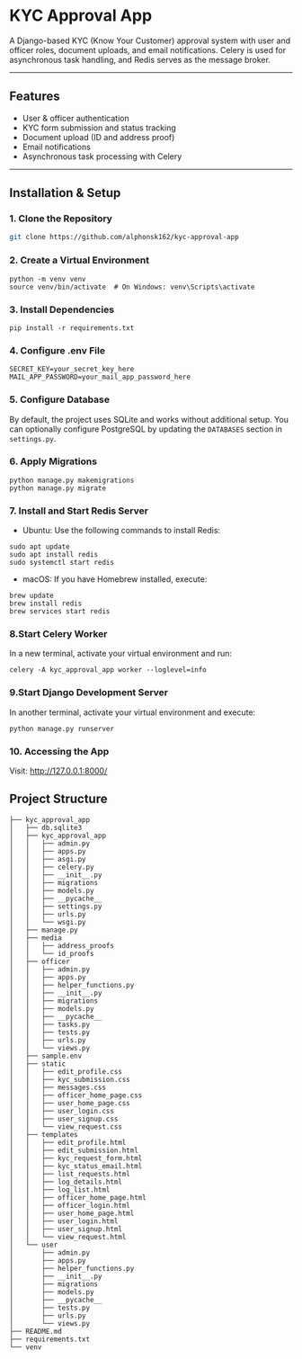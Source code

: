 # KYC Approval App

A Django-based KYC (Know Your Customer) approval system with user and officer roles, document uploads, and email notifications. Celery is used for asynchronous task handling, and Redis serves as the message broker.

---

## Features

- User & officer authentication
- KYC form submission and status tracking
- Document upload (ID and address proof)
- Email notifications
- Asynchronous task processing with Celery

---

## Installation & Setup

### 1. Clone the Repository

```bash
git clone https://github.com/alphonsk162/kyc-approval-app

```
### 2. Create a Virtual Environment
```
python -m venv venv
source venv/bin/activate  # On Windows: venv\Scripts\activate
```

### 3. Install Dependencies
```
pip install -r requirements.txt
```

### 4. Configure .env File
```
SECRET_KEY=your_secret_key_here
MAIL_APP_PASSWORD=your_mail_app_password_here
```


### 5. Configure Database

By default, the project uses SQLite and works without additional setup. You can optionally configure PostgreSQL by updating the `DATABASES` section in `settings.py`.

### 6. Apply Migrations
```
python manage.py makemigrations
python manage.py migrate
```
### 7. Install and Start Redis Server

- Ubuntu: Use the following commands to install Redis:​
```
sudo apt update
sudo apt install redis
sudo systemctl start redis
```
- macOS: If you have Homebrew installed, execute:
```
brew update
brew install redis
brew services start redis
```

### 8.Start Celery Worker
In a new terminal, activate your virtual environment and run:
```
celery -A kyc_approval_app worker --loglevel=info

```

### 9.Start Django Development Server
 In another terminal, activate your virtual environment and execute:​
 ```
 python manage.py runserver
 ```

### 10. Accessing the App
Visit: http://127.0.0.1:8000/


## Project Structure 
```
├── kyc_approval_app
│   ├── db.sqlite3
│   ├── kyc_approval_app
│   │   ├── admin.py
│   │   ├── apps.py
│   │   ├── asgi.py
│   │   ├── celery.py
│   │   ├── __init__.py
│   │   ├── migrations
│   │   ├── models.py
│   │   ├── __pycache__
│   │   ├── settings.py
│   │   ├── urls.py
│   │   └── wsgi.py
│   ├── manage.py
│   ├── media
│   │   ├── address_proofs
│   │   └── id_proofs
│   ├── officer
│   │   ├── admin.py
│   │   ├── apps.py
│   │   ├── helper_functions.py
│   │   ├── __init__.py
│   │   ├── migrations
│   │   ├── models.py
│   │   ├── __pycache__
│   │   ├── tasks.py
│   │   ├── tests.py
│   │   ├── urls.py
│   │   └── views.py
│   ├── sample.env
│   ├── static
│   │   ├── edit_profile.css
│   │   ├── kyc_submission.css
│   │   ├── messages.css
│   │   ├── officer_home_page.css
│   │   ├── user_home_page.css
│   │   ├── user_login.css
│   │   ├── user_signup.css
│   │   └── view_request.css
│   ├── templates
│   │   ├── edit_profile.html
│   │   ├── edit_submission.html
│   │   ├── kyc_request_form.html
│   │   ├── kyc_status_email.html
│   │   ├── list_requests.html
│   │   ├── log_details.html
│   │   ├── log_list.html
│   │   ├── officer_home_page.html
│   │   ├── officer_login.html
│   │   ├── user_home_page.html
│   │   ├── user_login.html
│   │   ├── user_signup.html
│   │   └── view_request.html
│   └── user
│       ├── admin.py
│       ├── apps.py
│       ├── helper_functions.py
│       ├── __init__.py
│       ├── migrations
│       ├── models.py
│       ├── __pycache__
│       ├── tests.py
│       ├── urls.py
│       └── views.py
├── README.md
├── requirements.txt
└── venv
```
